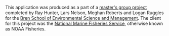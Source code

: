 This application was produced as a part of a [master's group project](https://bren.ucsb.edu/projects/prioritizing-chinook-salmon-habitat-restoration-southern-resident-killer-whale-recovery) completed by Ray Hunter, Lars Nelson, Meghan Roberts and Logan Ruggles for the [Bren School of Environmental Science and Management](https://bren.ucsb.edu/). The client for this project was the [National Marine Fisheries Service](https://www.fisheries.noaa.gov/), otherwise known as NOAA Fisheries.